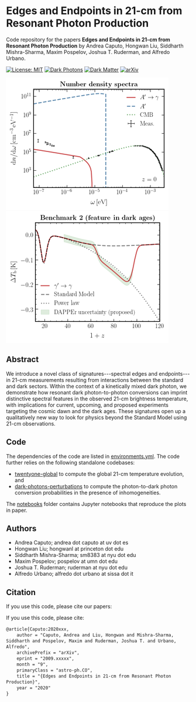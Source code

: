 # Edges and Endpoints in 21-cm from Resonant Photon Production

Code repository for the papers
**Edges and Endpoints in 21-cm from Resonant Photon Production**
by Andrea Caputo, Hongwan Liu, Siddharth Mishra-Sharma, Maxim Pospelov, Joshua T. Ruderman, and Alfredo Urbano.

[![License: MIT](https://img.shields.io/badge/License-MIT-red.svg)](https://opensource.org/licenses/MIT)
[![Dark Photons](https://img.shields.io/badge/Photons-Dark-yellowgreen.svg)](./)
[![Dark Matter](https://img.shields.io/badge/Matter-Dark-black.svg)](./)
[![arXiv](https://img.shields.io/badge/arXiv-2008.xxxxx%20-green.svg)](https://arxiv.org/abs/2008.xxxxx)

![Photon spectra](notebooks/plots/dn_domega.png) ![21-cm absorption temperature](notebooks/plots/delta_T_b_2.png)


## Abstract

We introduce a novel class of signatures---spectral edges and endpoints---in 21-cm measurements resulting from interactions between the standard and dark sectors. Within the context of a kinetically mixed dark photon, we demonstrate how resonant dark photon-to-photon conversions can imprint distinctive spectral features in the observed 21-cm brightness temperature, with implications for current, upcoming, and proposed experiments targeting the cosmic dawn and the dark ages. These signatures open up a qualitatively new way to look for physics beyond the Standard Model using 21-cm observations.

## Code

The dependencies of the code are listed in [environments.yml](environment.yml). The code further relies on the following standalone codebases:
- [twentyone-global](https://github.com/smsharma/twentyone-global) to compute the global 21-cm temperature evolution, and
- [dark-photons-perturbations](https://github.com/smsharma/dark-photons-perturbations) to compute the photon-to-dark photon conversion probabilities in the presence of inhomogeneities.

The [notebooks](notebooks/) folder contains Jupyter notebooks that reproduce the plots in paper.

## Authors

-  Andrea Caputo; andrea dot caputo at uv dot es
-  Hongwan Liu; hongwanl at princeton dot edu
-  Siddharth Mishra-Sharma; sm8383 at nyu dot edu
-  Maxim Pospelov; pospelov at umn dot edu
-  Joshua T. Ruderman; ruderman at nyu dot edu
-  Alfredo Urbano; alfredo dot urbano at sissa dot it

## Citation

If you use this code, please cite our papers:

If you use this code, please cite:

```
@article{Caputo:2020xxx,
    author = "Caputo, Andrea and Liu, Hongwan and Mishra-Sharma, Siddharth and Pospelov, Maxim and Ruderman, Joshua T. and Urbano, Alfredo",
    archivePrefix = "arXiv",
    eprint = "2009.xxxxx",
    month = "9",
    primaryClass = "astro-ph.CO",
    title = "{Edges and Endpoints in 21-cm from Resonant Photon Production}",
    year = "2020"
}
```